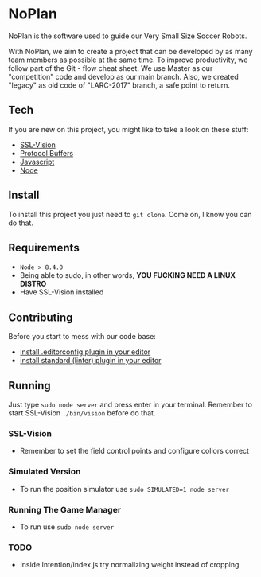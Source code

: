 # NoPlan

NoPlan is the software used to guide our Very Small Size Soccer Robots.

With NoPlan, we aim to create a project that can be developed by as many team members as possible at the same time. To improve productivity, we follow part of the Git - flow cheat sheet. We use Master as our "competition" code and develop as our main branch. Also, we created "legacy" as old code of "LARC-2017" branch, a safe point to return.

## Tech

If you are new on this project, you might like to take a look on these stuff:

* [SSL-Vision](https://github.com/RoboCup-SSL/ssl-vision/wiki)
* [Protocol Buffers](https://developers.google.com/protocol-buffers/)
* [Javascript](https://developer.mozilla.org/pt-BR/docs/Web/JavaScript)
* [Node](https://nodejs.org/en/)

## Install

To install this project you just need to `git clone`. Come on, I know you can do that.

## Requirements
  - `Node > 8.4.0`
  - Being able to sudo, in other words, **YOU FUCKING NEED A LINUX DISTRO**
  - Have SSL-Vision installed

## Contributing

Before you start to mess with our code base:
 * [install .editorconfig plugin in your editor](https://editorconfig.org/#download)
 * [install standard (linter) plugin in your editor](https://standardjs.com/index.html#are-there-text-editor-plugins)


## Running

Just type `sudo node server` and press enter in your terminal. Remember to start SSL-Vision `./bin/vision` before do that.

### SSL-Vision
  - Remember to set the field control points and configure collors correct

### Simulated Version
  - To run the position simulator use `sudo SIMULATED=1 node server`

### Running The Game Manager
  - To run use  `sudo node server`


### TODO
  - Inside Intention/index.js try normalizing weight instead of cropping
